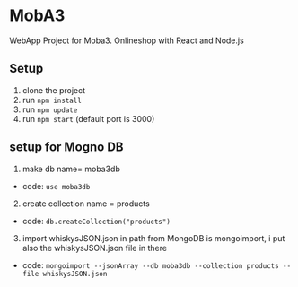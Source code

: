 # MobA3
WebApp Project for Moba3. Onlineshop with React and Node.js

## Setup
1. clone the project
2. run `npm install`
3. run `npm update`
4. run `npm start` (default port is 3000)

 

## setup for Mogno DB
1. make db name= moba3db
+ code: `use moba3db`
2. create collection name = products
+ code: `db.createCollection("products")`
3. import whiskysJSON.json in path from MongoDB is mongoimport, i put also the whiskysJSON.json file in there
+ code: `mongoimport --jsonArray --db moba3db --collection products --file whiskysJSON.json`
